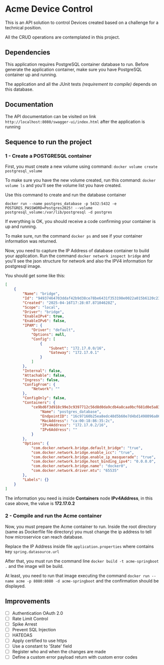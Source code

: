 # Acme Device Control 
This is an API solution to control Devices created based on a challenge for a technical position. 

All the CRUD operations are contemplated in this project.

## Dependencies

This application requires PostgreSQL container database to run. Before generate the application container, make sure you have PostgreSQL container up and running.

The application and all the JUnit tests *(requirement to compile)* depends on this database.

## Documentation
The API documentation can be visited on link `http://localhost:8080/swagger-ui/index.html` after the application is running

## Sequence to run the project

### **1 - Create a POSTGRESQL container**

First, you must create a new volume using command: `docker volume create postgresql_volume`

To make sure you have the new volume created, run this command: `docker volume ls` and you'll see the volume list you have created.

Use this command to create and run the database container 

`docker run --name postgres_database -p 5432:5432 -e POSTGRES_PASSWORD=Postgres2025! --volume postgresql_volume:/var/lib/postgresql -d postgres`

If everything is OK, you should receive a code confirming your container is up and running. 

To make sure, run the command `docker ps` and see if your container information was returned.

Now, you need to capture the IP Address of database container to build your application. Run the command `docker network inspect bridge` and you'll see the json structure for network and also the IPV4 information for postgresql image.

You should get some like this:

```json
[
    {
        "Name": "bridge",
        "Id": "94937464703ddaf42b9d38ce78be6431f353198e0022a015b6120c231312b512",
        "Created": "2025-04-16T17:28:07.87104628Z",
        "Scope": "local",
        "Driver": "bridge",
        "EnableIPv4": true,
        "EnableIPv6": false,
        "IPAM": {
            "Driver": "default",
            "Options": null,
            "Config": [
                {
                    "Subnet": "172.17.0.0/16",
                    "Gateway": "172.17.0.1"
                }
            ]
        },
        "Internal": false,
        "Attachable": false,
        "Ingress": false,
        "ConfigFrom": {
            "Network": ""
        },
        "ConfigOnly": false,
        "Containers": {
            "ce9bd6f3d918c99e3c9397712c56d8d0da9cdb4a8caa9bcf681d0e5a8366915e": {
                "Name": "postgres_database",
                "EndpointID": "16c97160b25ea8edc48d5b60e7d4bd1498096a868147ced1ab845b4696735d83",
                "MacAddress": "ca:00:18:86:35:2c",
                "IPv4Address": "172.17.0.2/16",
                "IPv6Address": ""
            }
        },
        "Options": {
            "com.docker.network.bridge.default_bridge": "true",
            "com.docker.network.bridge.enable_icc": "true",
            "com.docker.network.bridge.enable_ip_masquerade": "true",
            "com.docker.network.bridge.host_binding_ipv4": "0.0.0.0",
            "com.docker.network.bridge.name": "docker0",
            "com.docker.network.driver.mtu": "65535"
        },
        "Labels": {}
    }
]
```
The information you need is inside **Containers** node **IPv4Address**, in this case above, the value is **172.17.0.2**

### **2 - Compile and run the Acme container**

Now, you must prepare the Acme container to run. Inside the root directory (same as Dockerfile file directory) you must change the ip address to tell how microservice can reach database. 

Replace the IP Address inside file `application.properties` where contains key `spring.datasource.url`

After that, you must run the command line `docker build -t acme-springboot .` and the image will be build.

At least, you need to run that image executing the command `docker run --name acme -p 8080:8080 -d acme-springboot` and the confirmation should be displayed.


## Improvements
- [ ] Authentication OAuth 2.0
- [ ] Rate Limit Control
- [ ] Spike Arrest
- [ ] Prevent SQL Injection
- [ ] HATEOAS
- [ ] Apply certified to use https
- [ ] Use a constant to 'State' field
- [ ] Register who and when the changes are made
- [ ] Define a custom error payload return with custom error codes 
